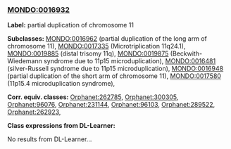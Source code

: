 
### [MONDO:0016932](http://purl.obolibrary.org/obo/MONDO_0016932)
**Label:** partial duplication of chromosome 11

**Subclasses:** [MONDO:0016962](http://purl.obolibrary.org/obo/MONDO_0016962) (partial duplication of the long arm of chromosome 11), [MONDO:0017335](http://purl.obolibrary.org/obo/MONDO_0017335) (Microtriplication 11q24.1), [MONDO:0019885](http://purl.obolibrary.org/obo/MONDO_0019885) (distal trisomy 11q), [MONDO:0019875](http://purl.obolibrary.org/obo/MONDO_0019875) (Beckwith-Wiedemann syndrome due to 11p15 microduplication), [MONDO:0016481](http://purl.obolibrary.org/obo/MONDO_0016481) (silver-Russell syndrome due to 11p15 microduplication), [MONDO:0016948](http://purl.obolibrary.org/obo/MONDO_0016948) (partial duplication of the short arm of chromosome 11), [MONDO:0017580](http://purl.obolibrary.org/obo/MONDO_0017580) (11p15.4 microduplication syndrome), 

**Corr. equiv. classes:** [Orphanet:262785](http://www.orpha.net/ORDO/Orphanet_262785), [Orphanet:300305](http://www.orpha.net/ORDO/Orphanet_300305), [Orphanet:96076](http://www.orpha.net/ORDO/Orphanet_96076), [Orphanet:231144](http://www.orpha.net/ORDO/Orphanet_231144), [Orphanet:96103](http://www.orpha.net/ORDO/Orphanet_96103), [Orphanet:289522](http://www.orpha.net/ORDO/Orphanet_289522), [Orphanet:262923](http://www.orpha.net/ORDO/Orphanet_262923), 

**Class expressions from DL-Learner:**

No results from DL-Learner...



